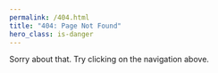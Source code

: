 ```yaml
---
permalink: /404.html
title: "404: Page Not Found"
hero_class: is-danger
---
```


Sorry about that. Try clicking on the navigation above.
